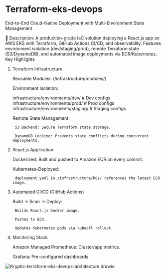 # Terraform-eks-devops
End-to-End Cloud-Native Deployment with Multi-Environment State Management

🚀 Description:
A production-grade IaC solution deploying a React.js app on AWS EKS with Terraform, GitHub Actions CI/CD, and observability. Features environment isolation (dev/staging/prod), remote Terraform state (S3/DynamoDB), and automated image deployments via ECR/Kubernetes.
Key Highlights
1. Terraform Infrastructure

    Reusable Modules: (/infrastructure/modules/)

    Environment Isolation:

    infrastructure/environments/dev/     # Dev configs
    infrastructure/environments/prod/    # Prod configs
    infrastructure/environments/staging/ # Staging configs

    Remote State Management:

        S3 Backend: Secure Terraform state storage.

        DynamoDB Locking: Prevents state conflicts during concurrent deployments.

2. React.js Application

    Dockerized: Built and pushed to Amazon ECR on every commit.

    Kubernetes-Deployed:

        deployment.yaml in /infrastructure/k8s/ references the latest ECR image.

3. Automated CI/CD (GitHub Actions)

    Build → Scan → Deploy:

        Builds React.js Docker image.

        Pushes to ECR.

        Updates Kubernetes pods via kubectl rollout.

4. Monitoring Stack

    Amazon Managed Prometheus: Cluster/app metrics.

    Grafana: Pre-configured dashboards.

![Kryptic-terraform-eks-devops-architecture drawio](https://github.com/user-attachments/assets/82af8fdf-6b75-4c17-bef4-9f2a1c5810d8)
